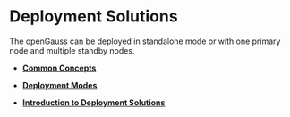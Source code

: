# Deployment Solutions<a name="EN-US_TOPIC_0251307662"></a>

The openGauss can be deployed in standalone mode or with one primary node and multiple standby nodes.

-   **[Common Concepts](common-concepts.md)**  

-   **[Deployment Modes](deployment-modes.md)**  

-   **[Introduction to Deployment Solutions](introduction-to-deployment-solutions.md)**  


